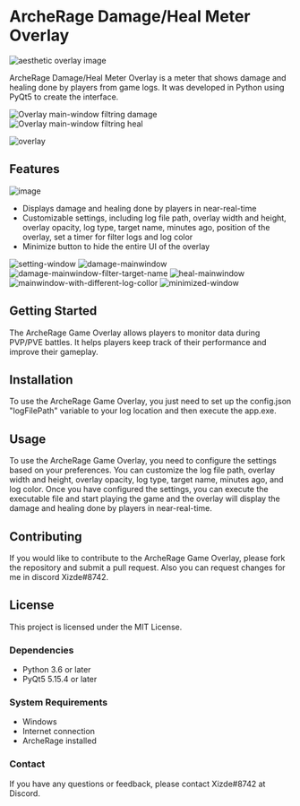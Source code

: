 # ArcheRage Damage/Heal Meter Overlay

![aesthetic overlay image](https://user-images.githubusercontent.com/126599430/222024598-1bf74aa2-4f6d-4d37-a9ed-c1d14f083727.png)

ArcheRage Damage/Heal Meter Overlay is a meter that shows damage and healing done by players from game logs. It was developed in Python using PyQt5 to create the interface.

![Overlay main-window filtring damage](https://user-images.githubusercontent.com/126599430/221931325-5e8314a2-1f90-46fb-a8ec-53d1b1065d44.png)
![Overlay main-window filtring heal](https://user-images.githubusercontent.com/126599430/221931361-fd205a4c-2c13-4319-a4df-ec160cda54f7.png)

![overlay](https://user-images.githubusercontent.com/126599430/222025011-647d57e8-8da1-4488-9a76-8cdd17085da0.png)

## Features

![image](https://user-images.githubusercontent.com/126599430/221975388-b2135b5b-7af1-4a6d-9b80-15955bb082d5.png)

- Displays damage and healing done by players in near-real-time
- Customizable settings, including log file path, overlay width and height, overlay opacity, log type, target name, minutes ago, position of the overlay, set a timer for filter logs and log color
- Minimize button to hide the entire UI of the overlay

![setting-window](https://user-images.githubusercontent.com/126599430/221931472-d3fec8cb-b21e-4a13-854c-0e5322322bec.png)
![damage-mainwindow](https://user-images.githubusercontent.com/126599430/221931325-5e8314a2-1f90-46fb-a8ec-53d1b1065d44.png)
![damage-mainwindow-filter-target-name](https://user-images.githubusercontent.com/126599430/221931340-e2009dca-9de2-480b-a4e3-6da4e94dfedc.png)
![heal-mainwindow](https://user-images.githubusercontent.com/126599430/221931361-fd205a4c-2c13-4319-a4df-ec160cda54f7.png)
![mainwindow-with-different-log-collor](https://user-images.githubusercontent.com/126599430/221931391-1ef6465b-77ad-440f-b941-dffeb9e023e9.png)
![minimized-window](https://user-images.githubusercontent.com/126599430/221931460-7a44ddac-5ad4-48fe-85d0-77a37f2598e0.png)

## Getting Started

The ArcheRage Game Overlay allows players to monitor data during PVP/PVE battles. It helps players keep track of their performance and improve their gameplay.

## Installation

To use the ArcheRage Game Overlay, you just need to set up the config.json "logFilePath" variable to your log location and then execute the app.exe.

## Usage

To use the ArcheRage Game Overlay, you need to configure the settings based on your preferences. You can customize the log file path, overlay width and height, overlay opacity, log type, target name, minutes ago, and log color. Once you have configured the settings, you can execute the executable file and start playing the game and the overlay will display the damage and healing done by players in near-real-time.

## Contributing

If you would like to contribute to the ArcheRage Game Overlay, please fork the repository and submit a pull request. Also you can request changes for me in discord Xizde#8742.

## License

This project is licensed under the MIT License.

### Dependencies

- Python 3.6 or later
- PyQt5 5.15.4 or later

### System Requirements

- Windows
- Internet connection
- ArcheRage installed

### Contact

If you have any questions or feedback, please contact Xizde#8742 at Discord.
